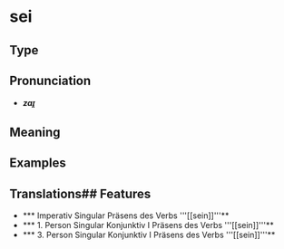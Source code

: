 # sei
## Type
## Pronunciation
- _**zaɪ̯**_
## Meaning
## Examples
## Translations## Features
- *** Imperativ Singular Präsens des Verbs '''[[sein]]'''**
- *** 1. Person Singular Konjunktiv I Präsens des Verbs '''[[sein]]'''**
- *** 3. Person Singular Konjunktiv I Präsens des Verbs '''[[sein]]'''**
